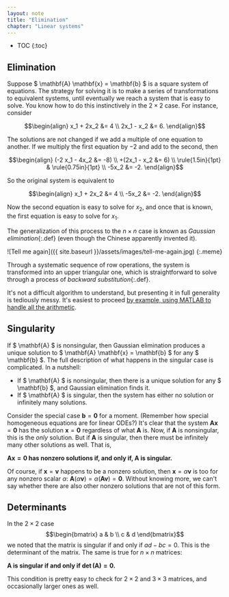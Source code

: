```yaml
---
layout: note
title: "Elimination"
chapter: "Linear systems"
---
```

* TOC
{:toc}

## Elimination

Suppose $ \mathbf{A} \mathbf{x} = \mathbf{b} $ is a square system of equations. The strategy for solving it is to make a series of transformations to equivalent systems, until eventually we reach a system that is easy to solve. You know how to do this instinctively in the $2\times 2$ case. For instance, consider

$$\begin{align} x_1 + 2x_2 &= 4 \\ 2x_1 - x_2 &= 6. \end{align}$$

The solutions are not changed if we add a multiple of one equation to another. If we multiply the first equation by $-2$ and add to the second, then

$$\begin{align} (-2 x_1 - 4x_2 &= -8) \\ +(2x_1 - x_2 &= 6) \\ \rule{1.5in}{1pt} & \rule{0.75in}{1pt} \\ -5x_2 &= -2. \end{align}$$

So the original system is equivalent to

$$\begin{align} x_1 + 2x_2 &= 4 \\ -5x_2  &= -2. \end{align}$$

Now the second equation is easy to solve for $x_2$, and once that is known, the first equation is easy to solve for $x_1$.

The generalization of this process to the $n\times n$ case is known as *Gaussian elimination*{:.def} (even though the Chinese apparently invented it).

![Tell me again]({{ site.baseurl }}/assets/images/tell-me-again.jpg)
{:.meme}


Through a systematic sequence of row operations, the system is transformed into an upper triangular one, which is straightforward to solve through a process of *backward substitution*{:.def}. 

It's not a difficult algorithm to understand, but presenting it in full generality is tediously messy. It's easiest to proceed [by example, using MATLAB to handle all the arithmetic](elimination.html).

## Singularity

If $ \mathbf{A} $ is nonsingular, then Gaussian elimination produces a unique solution to $ \mathbf{A} \mathbf{x} = \mathbf{b} $ for any $ \mathbf{b} $. The full description of what happens in the singular case is complicated. In a nutshell:

* If $ \mathbf{A} $ is nonsingular, then there is a unique solution for any $ \mathbf{b} $, and Gaussian elimination finds it.
* If $ \mathbf{A} $ is singular, then the system has either no solution or infinitely many solutions. 

Consider the special case $\mathbf{b}=\boldsymbol{0}$ for a moment. (Remember how special homogeneous equations are for linear ODEs?) It's clear that the system $\mathbf{A}\mathbf{x}=\boldsymbol{0}$ has the solution $\mathbf{x}=\boldsymbol{0}$ regardless of what $\mathbf{A}$ is. Now, if $\mathbf{A}$ is nonsingular, this is the *only* solution. But if $\mathbf{A}$ is singular, then there must be infinitely many other solutions as well. That is,

**$\mathbf{A}\mathbf{x}=\boldsymbol{0}$ has nonzero solutions if, and only if, $\mathbf{A}$ is singular.**

Of course, if $\mathbf{x}=\mathbf{v}$ happens to be a nonzero solution, then $\mathbf{x}=\alpha \mathbf{v}$ is too for any nonzero scalar $\alpha$: $\mathbf{A}(\alpha \mathbf{v}) = \alpha(\mathbf{A}\mathbf{v}) = \boldsymbol{0}$. Without knowing more, we can't say whether there are also other nonzero solutions that are not of this form. 

## Determinants

In the $2\times 2$ case $$\begin{bmatrix} a & b \\ c & d \end{bmatrix}$$ we noted that the matrix is singular if and only if $ad-bc=0$. This is the determinant of the matrix. The same is true for $n\times n$ matrices:

**$\mathbf{A}$ is singular if and only if $\det(\mathbf{A})=0$.**

This condition is pretty easy to check for $2\times 2$ and $3\times 3$ matrices, and occasionally larger ones as well. 
